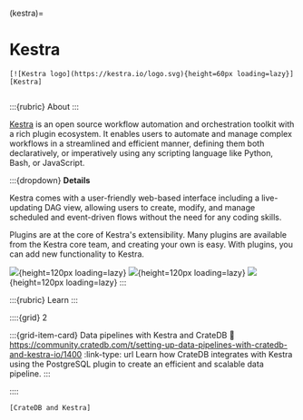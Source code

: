 (kestra)=
# Kestra

```{div} .float-right
[![Kestra logo](https://kestra.io/logo.svg){height=60px loading=lazy}][Kestra]
```
```{div} .clearfix
```

:::{rubric} About
:::

[Kestra] is an open source workflow automation and orchestration toolkit with a rich
plugin ecosystem. It enables users to automate and manage complex workflows in a
streamlined and efficient manner, defining them both declaratively, or imperatively
using any scripting language like Python, Bash, or JavaScript.

:::{dropdown} **Details**

Kestra comes with a user-friendly web-based interface including a live-updating DAG
view, allowing users to create, modify, and manage scheduled and event-driven flows
without the need for any coding skills.

Plugins are at the core of Kestra's extensibility. Many plugins are available from
the Kestra core team, and creating your own is easy. With plugins, you can add new
functionality to Kestra.

![](https://kestra.io/landing/features/declarative1.svg){height=120px loading=lazy}
![](https://kestra.io/landing/features/flowable.svg){height=120px loading=lazy}
![](https://kestra.io/landing/features/monitor.svg){height=120px loading=lazy}
:::


:::{rubric} Learn
:::

::::{grid} 2

:::{grid-item-card} Data pipelines with Kestra and CrateDB
:link: https://community.cratedb.com/t/setting-up-data-pipelines-with-cratedb-and-kestra-io/1400
:link-type: url
Learn how CrateDB integrates with Kestra using the
PostgreSQL plugin to create an efficient and scalable data pipeline.
:::

::::


```{seealso}
[CrateDB and Kestra]
```


[CrateDB and Kestra]: https://cratedb.com/integrations/cratedb-and-kestra
[Kestra]: https://kestra.io/
